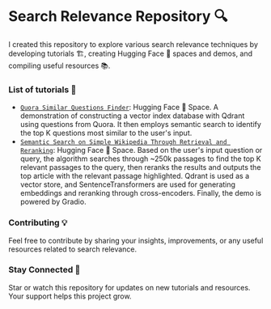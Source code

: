 # Search Relevance Repository 🔍

I created this repository to explore various search relevance techniques by developing tutorials 🏗️, creating Hugging Face 🤗 spaces and demos, and compiling useful resources 📚.

### List of tutorials 📖
- [`Quora Similar Questions Finder`](https://yalaa-quora-similar-questions.hf.space): Hugging Face 🤗 Space. A demonstration of constructing a vector index database with Qdrant using questions from Quora. It then employs semantic search to identify the top K questions most similar to the user's input.
- [`Semantic Search on Simple Wikipedia Through Retrieval and Reranking`](https://huggingface.co/spaces/yalaa/simplewiki-retrieve-rerank): Hugging Face 🤗 Space. Based on the user's input question or query, the algorithm searches through ~250k passages to find the top K relevant passages to the query, then reranks the results and outputs the top article with the relevant passage highlighted. Qdrant is used as a vector store, and SentenceTransformers are used for generating embeddings and reranking through cross-encoders. Finally, the demo is powered by Gradio.

### Contributing 💡
Feel free to contribute by sharing your insights, improvements, or any useful resources related to search relevance.

### Stay Connected 🤝
Star or watch this repository for updates on new tutorials and resources. Your support helps this project grow.
